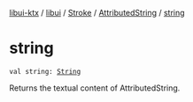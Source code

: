 [libui-ktx](../../../index.md) / [libui](../../index.md) / [Stroke](../index.md) / [AttributedString](index.md) / [string](./string.md)

# string

`val string: `[`String`](https://kotlinlang.org/api/latest/jvm/stdlib/kotlin/-string/index.html)

Returns the textual content of AttributedString.

